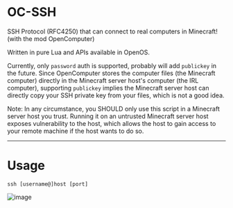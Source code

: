 # OC-SSH

SSH Protocol (RFC4250) that can connect to real computers in Minecraft! (with the mod OpenComputer)

Written in pure Lua and APIs available in OpenOS.

Currently, only `password` auth is supported, probably will add `publickey` in the future. Since OpenComputer stores the computer files (the Minecraft computer) directly in the Minecraft server host's computer (the IRL computer), supporting `publickey` implies the Minecraft server host can directly copy your SSH private key from your files, which is not a good idea.

Note: In any circumstance, you SHOULD only use this script in a Minecraft server host you trust. Running it on an untrusted Minecraft server host exposes vulnerability to the host, which allows the host to gain access to your remote machine if the host wants to do so.

---
# Usage
```
ssh [username@]host [port]
```

![image](https://github.com/user-attachments/assets/958bc3c0-2532-41c8-b84a-efa6c97b65e6)

